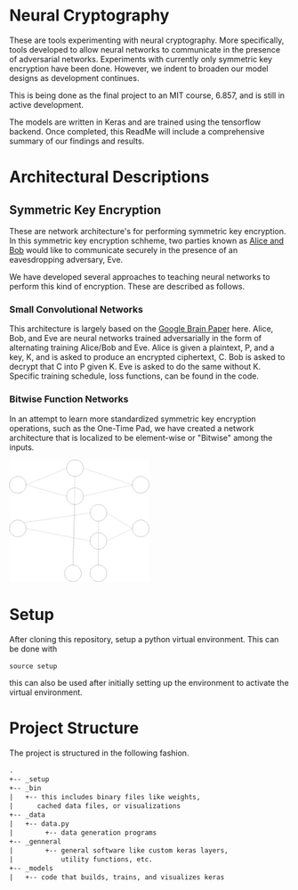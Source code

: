 # Neural Cryptography

These are tools experimenting with neural cryptography. More specifically,
tools developed to allow neural networks to communicate in the presence
of adversarial networks. Experiments with currently only symmetric key 
encryption have been done. However, we indent to broaden our model designs
as development continues. 

This is being done as the final project to an MIT course, 6.857, 
and is still in active development. 

The models are written in Keras and are trained using the 
tensorflow backend. Once completed, this 
ReadMe will include a comprehensive summary of our
findings and results. 

# Architectural Descriptions

## Symmetric Key Encryption

These are network architecture's for performing symmetric key encryption. In 
this symmetric key encryption schheme, two parties known as 
[Alice and Bob](https://en.wikipedia.org/wiki/Alice_and_Bob) 
would like to communicate securely in the presence of an eavesdropping adversary, Eve.

We have developed several approaches to teaching neural networks to perform
this kind of encryption. These are described as follows.

### Small Convolutional Networks

This architecture is largely based on the [Google Brain Paper](https://arxiv.org/pdf/1610.06918v1.pdf)
here. Alice, Bob, and Eve are neural networks trained adversarially in the form
of alternating training Alice/Bob and Eve. Alice is given a plaintext, P, and a key,
K, and is asked to produce an encrypted ciphertext, C. Bob is asked to decrypt that
C into P given K. Eve is asked to do the same without K. Specific training schedule, loss
functions, can be found in the code.

### Bitwise Function Networks

In an attempt to learn more standardized symmetric key encryption operations,
such as the One-Time Pad, we have created a network architecture that is localized
to be element-wise or "Bitwise" among the inputs.

<img src='/assets/element_wise_nn.png' alt='Bitwise Function Network' style='max-width:50%;'></img>

# Setup

After cloning this repository, setup a python virtual environment. This can be done with

```
source setup
```

this can also be used after initially setting up the environment to activate the virtual environment.

# Project Structure

The project is structured in the following fashion.

```
.
+-- _setup
+-- _bin
|   +-- this includes binary files like weights,
|      cached data files, or visualizations
+-- _data
|   +-- data.py
|        +-- data generation programs 
+-- _genneral
|        +-- general software like custom keras layers,
|            utility functions, etc.
+-- _models
|   +-- code that builds, trains, and visualizes keras

```
